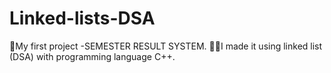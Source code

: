 # Linked-lists-DSA
📃My first project -SEMESTER RESULT SYSTEM.
🙌🔗I made it using linked list (DSA) with programming language C++.
